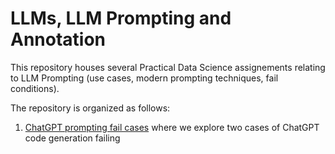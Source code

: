 # LLMs, LLM Prompting and Annotation

This repository houses several Practical Data Science assignements relating to LLM Prompting (use cases, modern prompting techniques, fail conditions).

The repository is organized as follows:

1. [ChatGPT prompting fail cases](chatgpt/chatgpt-python-prompt.ipynb) where we explore two cases of ChatGPT code generation failing